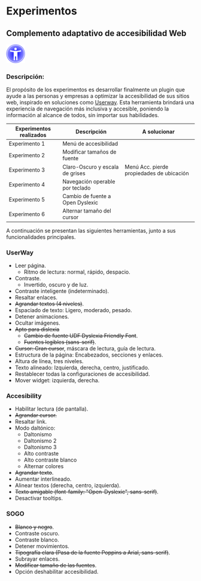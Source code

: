 # Experimentos

## Complemento adaptativo de accesibilidad Web 

![logo](./imagenes/logo.webp)

### Descripción:

El propósito de los experimentos es desarrollar finalmente un plugin que ayude a las personas y empresas a optimizar la accesibilidad de sus sitios web, inspirado en soluciones como [Userway](https://userway.org/). Esta herramienta brindará una experiencia de navegación más inclusiva y accesible, poniendo la información al alcance de todos, sin importar sus habilidades.

|Experimentos realizados | Descripción| A solucionar|
|------------------------|------------|-------------|
|Experimento 1| Menú de accesibilidad    | |
|Experimento 2| Modificar tamaños de fuente | |
|Experimento 3| Claro-Oscuro y escala de grises |Menú Acc. pierde propiedades de ubicación | 
|Experimento 4| Navegación operable por teclado | |
|Experimento 5| Cambio de fuente a Open Dyslexic | |
|Experimento 6| Alternar tamaño del cursor | |

A continuación se presentan las siguientes herramientas, junto a sus funcionalidades principales.

### UserWay
- Leer página.
    - Ritmo de lectura: normal, rápido, despacio.
- Contraste.
    - Invertido, oscuro y de luz.
- Contraste inteligente (indeterminado).
- Resaltar enlaces.
- ~~Agrandar textos (4 niveles)~~.
- Espaciado de texto: Ligero, moderado, pesado.
- Detener animaciones.
- Ocultar imágenes.
- ~~Apto para dislexia~~
    - ~~Cambio de fuente UDF Dyslexia Friendly Font~~.
    - ~~Fuentes legibles (sans-serif)~~.
- ~~Cursor: Gran cursor~~, máscara de lectura, guía de lectura.
- Estructura de la página: Encabezados, secciones y enlaces.
- Altura de línea, tres niveles.
- Texto alineado: Izquierda, derecha, centro, justificado.
- Restablecer todas la configuraciones de accesibilidad.
- Mover widget: izquierda, derecha.

### Accesibility

- Habilitar lectura (de pantalla).
- ~~Agrandar cursor.~~
- Resaltar link.
- Modo daltónico: 
    - Daltonismo
    - Daltonismo 2 
    - Daltonismo 3 
    - Alto contraste 
    - Alto contraste blanco
    - Alternar colores
- ~~Agrandar texto~~.
- Aumentar interlineado.
- Alinear textos (derecha, centro, izquierda).
- ~~Texto amigable (font-family: "Open-Dyslexic", sans-serif)~~.
- Desactivar tooltips.

### SOGO
- ~~Blanco y negro~~.
- Contraste oscuro.
- Contraste blanco.
- Detener movimientos.
- ~~Tipografía clara (Pasa de la fuente Poppins a Arial, sans-serif)~~.
- Subrayar enlaces.
- ~~Modificar tamaño de las fuentes~~.
- Opción deshabilitar accesibilidad. 